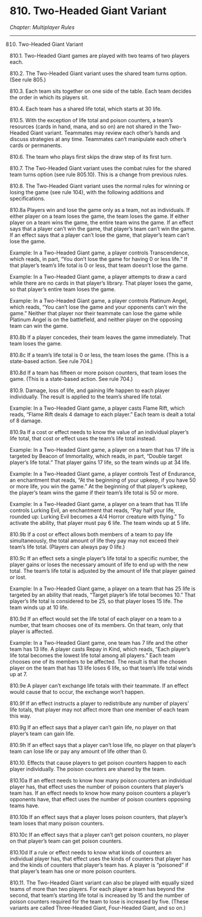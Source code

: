 # 810. Two-Headed Giant Variant

*Chapter: Multiplayer Rules*

---

810. Two-Headed Giant Variant



810.1. Two-Headed Giant games are played with two teams of two players each.



810.2. The Two-Headed Giant variant uses the shared team turns option. (See rule 805.)



810.3. Each team sits together on one side of the table. Each team decides the order in which its players sit.



810.4. Each team has a shared life total, which starts at 30 life.



810.5. With the exception of life total and poison counters, a team’s resources (cards in hand, mana, and so on) are not shared in the Two-Headed Giant variant. Teammates may review each other’s hands and discuss strategies at any time. Teammates can’t manipulate each other’s cards or permanents.



810.6. The team who plays first skips the draw step of its first turn.



810.7. The Two-Headed Giant variant uses the combat rules for the shared team turns option (see rule 805.10). This is a change from previous rules.



810.8. The Two-Headed Giant variant uses the normal rules for winning or losing the game (see rule 104), with the following additions and specifications.



810.8a Players win and lose the game only as a team, not as individuals. If either player on a team loses the game, the team loses the game. If either player on a team wins the game, the entire team wins the game. If an effect says that a player can’t win the game, that player’s team can’t win the game. If an effect says that a player can’t lose the game, that player’s team can’t lose the game.

Example: In a Two-Headed Giant game, a player controls Transcendence, which reads, in part, “You don’t lose the game for having 0 or less life.” If that player’s team’s life total is 0 or less, that team doesn’t lose the game.

Example: In a Two-Headed Giant game, a player attempts to draw a card while there are no cards in that player’s library. That player loses the game, so that player’s entire team loses the game.

Example: In a Two-Headed Giant game, a player controls Platinum Angel, which reads, “You can’t lose the game and your opponents can’t win the game.” Neither that player nor their teammate can lose the game while Platinum Angel is on the battlefield, and neither player on the opposing team can win the game.



810.8b If a player concedes, their team leaves the game immediately. That team loses the game.



810.8c If a team’s life total is 0 or less, the team loses the game. (This is a state-based action. See rule 704.)



810.8d If a team has fifteen or more poison counters, that team loses the game. (This is a state-based action. See rule 704.)



810.9. Damage, loss of life, and gaining life happen to each player individually. The result is applied to the team’s shared life total.

Example: In a Two-Headed Giant game, a player casts Flame Rift, which reads, “Flame Rift deals 4 damage to each player.” Each team is dealt a total of 8 damage.



810.9a If a cost or effect needs to know the value of an individual player’s life total, that cost or effect uses the team’s life total instead.

Example: In a Two-Headed Giant game, a player on a team that has 17 life is targeted by Beacon of Immortality, which reads, in part, “Double target player’s life total.” That player gains 17 life, so the team winds up at 34 life.

Example: In a Two-Headed Giant game, a player controls Test of Endurance, an enchantment that reads, “At the beginning of your upkeep, if you have 50 or more life, you win the game.” At the beginning of that player’s upkeep, the player’s team wins the game if their team’s life total is 50 or more.

Example: In a Two-Headed Giant game, a player on a team that has 11 life controls Lurking Evil, an enchantment that reads, “Pay half your life, rounded up: Lurking Evil becomes a 4/4 Horror creature with flying.” To activate the ability, that player must pay 6 life. The team winds up at 5 life.



810.9b If a cost or effect allows both members of a team to pay life simultaneously, the total amount of life they pay may not exceed their team’s life total. (Players can always pay 0 life.)



810.9c If an effect sets a single player’s life total to a specific number, the player gains or loses the necessary amount of life to end up with the new total. The team’s life total is adjusted by the amount of life that player gained or lost.

Example: In a Two-Headed Giant game, a player on a team that has 25 life is targeted by an ability that reads, “Target player’s life total becomes 10.” That player’s life total is considered to be 25, so that player loses 15 life. The team winds up at 10 life.



810.9d If an effect would set the life total of each player on a team to a number, that team chooses one of its members. On that team, only that player is affected.

Example: In a Two-Headed Giant game, one team has 7 life and the other team has 13 life. A player casts Repay in Kind, which reads, “Each player’s life total becomes the lowest life total among all players.” Each team chooses one of its members to be affected. The result is that the chosen player on the team that has 13 life loses 6 life, so that team’s life total winds up at 7.



810.9e A player can’t exchange life totals with their teammate. If an effect would cause that to occur, the exchange won’t happen.



810.9f If an effect instructs a player to redistribute any number of players’ life totals, that player may not affect more than one member of each team this way.



810.9g If an effect says that a player can’t gain life, no player on that player’s team can gain life.



810.9h If an effect says that a player can’t lose life, no player on that player’s team can lose life or pay any amount of life other than 0.



810.10. Effects that cause players to get poison counters happen to each player individually. The poison counters are shared by the team.



810.10a If an effect needs to know how many poison counters an individual player has, that effect uses the number of poison counters that player’s team has. If an effect needs to know how many poison counters a player’s opponents have, that effect uses the number of poison counters opposing teams have.



810.10b If an effect says that a player loses poison counters, that player’s team loses that many poison counters.



810.10c If an effect says that a player can’t get poison counters, no player on that player’s team can get poison counters.



810.10d If a rule or effect needs to know what kinds of counters an individual player has, that effect uses the kinds of counters that player has and the kinds of counters that player’s team has. A player is “poisoned” if that player’s team has one or more poison counters.



810.11. The Two-Headed Giant variant can also be played with equally sized teams of more than two players. For each player a team has beyond the second, that team’s starting life total is increased by 15 and the number of poison counters required for the team to lose is increased by five. (These variants are called Three-Headed Giant, Four-Headed Giant, and so on.)


